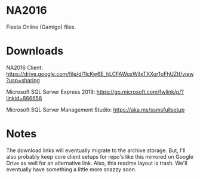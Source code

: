 # NA2016
Fiesta Online (Gamigo) files.

# Downloads

NA2016 Client:
https://drive.google.com/file/d/1lcKw6E_hLCFAWoxWiIxTXXor1oFhUZtf/view?usp=sharing

Microsoft SQL Server Express 2019:
https://go.microsoft.com/fwlink/p/?linkid=866658

Microsoft SQL Server Management Studio:
https://aka.ms/ssmsfullsetup

# Notes
The download links will eventually migrate to the archive storage. But, I'll also probably keep core client setups for repo's like this mirrored on Google Drive as well for an alternative link.
Also, this readme layout is trash. We'll eventually have something a little more snazzy soon.